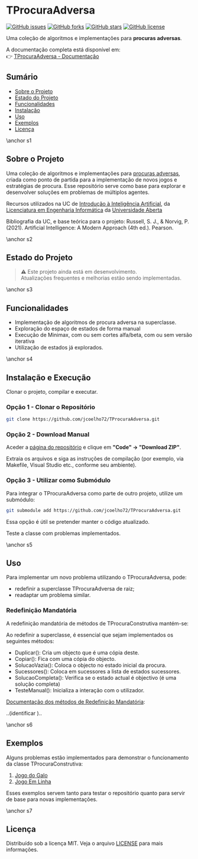 # TProcuraAdversa

[![GitHub issues](https://img.shields.io/github/issues/jcoelho72/TProcuraAdversa.svg)](https://github.com/jcoelho72/TProcuraAdversa/issues)
[![GitHub forks](https://img.shields.io/github/forks/jcoelho72/TProcuraAdversa.svg)](https://github.com/jcoelho72/TProcuraAdversa/network)
[![GitHub stars](https://img.shields.io/github/stars/jcoelho72/TProcuraAdversa.svg)](https://github.com/jcoelho72/TProcuraAdversa/stargazers)
[![GitHub license](https://img.shields.io/github/license/jcoelho72/TProcuraAdversa.svg)](https://jcoelho72.github.io/TProcuraAdversa/LICENSE.txt)

Uma coleção de algoritmos e implementações para **procuras adversas**.

A documentação completa está disponível em:  
👉 [TProcuraAdversa - Documentação](https://jcoelho72.github.io/TProcuraAdversa/index.html)


## Sumário

- [Sobre o Projeto](#s1)
- [Estado do Projeto](#s2)
- [Funcionalidades](#s3)
- [Instalação](#s4)
- [Uso](#s5)
- [Exemplos](#s6)
- [Licença](#s7)

\anchor s1
## Sobre o Projeto

Uma coleção de algoritmos e implementações para [procuras adversas](#), 
criada como ponto de partida para a implementação de novos jogos e estratégias de procura. 
Esse repositório serve como base para explorar e desenvolver soluções em problemas de múltiplos agentes.

Recursos utilizados na UC de [Introdução à Inteligência Artificial](https://guiadoscursos.uab.pt/ucs/introducao-a-inteligencia-artificial/), 
da [Licenciatura em Engenharia Informática](https://guiadoscursos.uab.pt/ucs/introducao-a-inteligencia-artificial/) da [Universidade Aberta](https://portal.uab.pt/)

Bibliografia da UC, e base teórica para o projeto: 
Russell, S. J., & Norvig, P. (2021). Artificial Intelligence: A Modern Approach (4th ed.). Pearson.

\anchor s2
## Estado do Projeto

> :warning: Este projeto ainda está em desenvolvimento.  
> Atualizações frequentes e melhorias estão sendo implementadas.

\anchor s3
## Funcionalidades

- Implementação de algoritmos de procura adversa na superclasse.
- Exploração do espaço de estados de forma manual
- Execução de Minimax, com ou sem cortes alfa/beta, com ou sem versão iterativa
- Utilização de estados já explorados.

\anchor s4
## Instalação e Execução

Clonar o projeto, compilar e executar. 

### Opção 1 - Clonar o Repositório 
```bash
git clone https://github.com/jcoelho72/TProcuraAdversa.git
```
### Opção 2 - Download Manual

Aceder a [página do repositório](https://github.com/jcoelho72/TProcuraAdversa/) e clique em **"Code" → "Download ZIP"**.

Extraia os arquivos e siga as instruções de compilação (por exemplo, via Makefile, Visual Studio etc., conforme seu ambiente).

### Opção 3 - Utilizar como Submódulo

Para integrar o TProcuraAdversa como parte de outro projeto, utilize um submódulo:

```bash
git submodule add https://github.com/jcoelho72/TProcuraAdversa.git
```
Essa opção é útil se pretender manter o código atualizado.

Teste a classe com problemas implementados. 

\anchor s5
## Uso

Para implementar um novo problema utilizando o TProcuraAdversa, pode:
- redefinir a superclasse TProcuraAdversa de raiz;
- readaptar um problema similar.

### Redefinição Mandatória

A redefinição mandatória de métodos de TProcuraConstrutiva mantém-se: 

Ao redefinir a superclasse, é essencial que sejam implementados os seguintes métodos: 
- Duplicar(): Cria um objecto que é uma cópia deste.
- Copiar(): Fica com uma cópia do objecto.
- SolucaoVazia(): Coloca o objecto no estado inicial da procura.
- Sucessores(): Coloca em sucessores a lista de estados sucessores.
- SolucaoCompleta(): Verifica se o estado actual é objectivo (é uma solução completa)
- TesteManual(): Inicializa a interação com o utilizador.

[Documentação dos métodos de Redefinição Mandatória](https://jcoelho72.github.io/TProcuraConstrutiva/group__RedefinicaoMandatoria.html):

..(identificar )..


\anchor s6
## Exemplos

Alguns problemas estão implementados para demonstrar o funcionamento da classe TProcuraConstrutiva:
1. [Jogo do Galo](teste_jogo_do_galo.html)
2. [Jogo Em Linha](teste_jogo_em_linha.html)

Esses exemplos servem tanto para testar o repositório quanto para servir de base para novas implementações.

\anchor s7
## Licença
Distribuído sob a licença MIT. Veja o arquivo [LICENSE](https://jcoelho72.github.io/TProcuraAdversa/LICENSE.txt) para mais informações.

